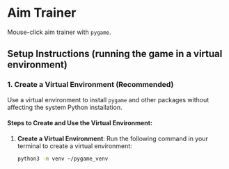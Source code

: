 # Aim Trainer
Mouse-click aim trainer with `pygame`.


## Setup Instructions (running the game in a virtual environment)

### 1. Create a Virtual Environment (Recommended)

Use a virtual environment to install `pygame` and other packages without affecting the system Python installation.

#### Steps to Create and Use the Virtual Environment:

1. **Create a Virtual Environment**:
   Run the following command in your terminal to create a virtual environment:

   ```bash
   python3 -m venv ~/pygame_venv
   ```
